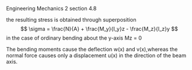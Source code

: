 Engineering Mechanics 2 section 4.8

the resulting stress is obtained through superposition
$$
\sigma = \frac{N}{A} + \frac{M_y}{I_y}z - \frac{M_z}{I_z}y
$$
in the case of ordinary bending about the y-axis Mz = 0

The bending moments cause the deflection w(x) and v(x),whereas the normal force causes only a displacement u(x) in the direction of the beam axis.

